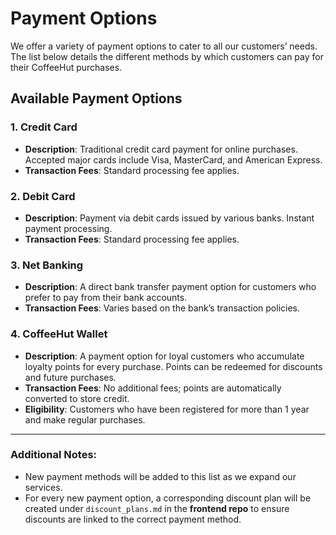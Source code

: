 # Payment Options

We offer a variety of payment options to cater to all our customers’ needs. The list below details the different methods by which customers can pay for their CoffeeHut purchases.

## Available Payment Options

### 1. **Credit Card**
- **Description**: Traditional credit card payment for online purchases. Accepted major cards include Visa, MasterCard, and American Express.
- **Transaction Fees**: Standard processing fee applies.
  
### 2. **Debit Card**
- **Description**: Payment via debit cards issued by various banks. Instant payment processing.
- **Transaction Fees**: Standard processing fee applies.

### 3. **Net Banking**
- **Description**: A direct bank transfer payment option for customers who prefer to pay from their bank accounts.
- **Transaction Fees**: Varies based on the bank’s transaction policies.

### 4. **CoffeeHut Wallet**
- **Description**: A payment option for loyal customers who accumulate loyalty points for every purchase. Points can be redeemed for discounts and future purchases.
- **Transaction Fees**: No additional fees; points are automatically converted to store credit.
- **Eligibility**: Customers who have been registered for more than 1 year and make regular purchases.
  
---

### Additional Notes:
- New payment methods will be added to this list as we expand our services.
- For every new payment option, a corresponding discount plan will be created under `discount_plans.md` in the **frontend repo** to ensure discounts are linked to the correct payment method.
